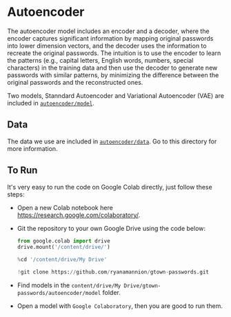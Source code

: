 # Autoencoder

The autoencoder model includes an encoder and a decoder, where the encoder captures significant information by mapping original passwords into lower dimension vectors, and the decoder uses the information to recreate the original passwords. The intuition is to use the encoder to learn the patterns (e.g., capital letters, English words, numbers, special characters) in the training data and then use the decoder to generate new passwords with similar patterns, by minimizing the difference between the original passwords and the reconstructed ones.

Two models, Stanndard Autoencoder and Variational Autoencoder (VAE) are included in [`autoencoder/model`](https://github.com/ryanamannion/gtown-passwords/edit/main/autoencoder/model).

## Data

The data we use are included in [`autoencoder/data`](https://github.com/ryanamannion/gtown-passwords/edit/main/autoencoder/data). Go to this directory for more information.

## To Run

It's very easy to run the code on Google Colab directly, just follow these steps:

- Open a new Colab notebook here https://research.google.com/colaboratory/.
- Git the repository to your own Google Drive using the code below:

  ```python
  from google.colab import drive
  drive.mount('/content/drive/')

  %cd '/content/drive/My Drive' 

  !git clone https://github.com/ryanamannion/gtown-passwords.git
  ```
  
- Find models in the `content/drive/My Drive/gtown-passwords/autoencoder/model` folder.
- Open a model with `Google Colaboratory`, then you are good to run them.
